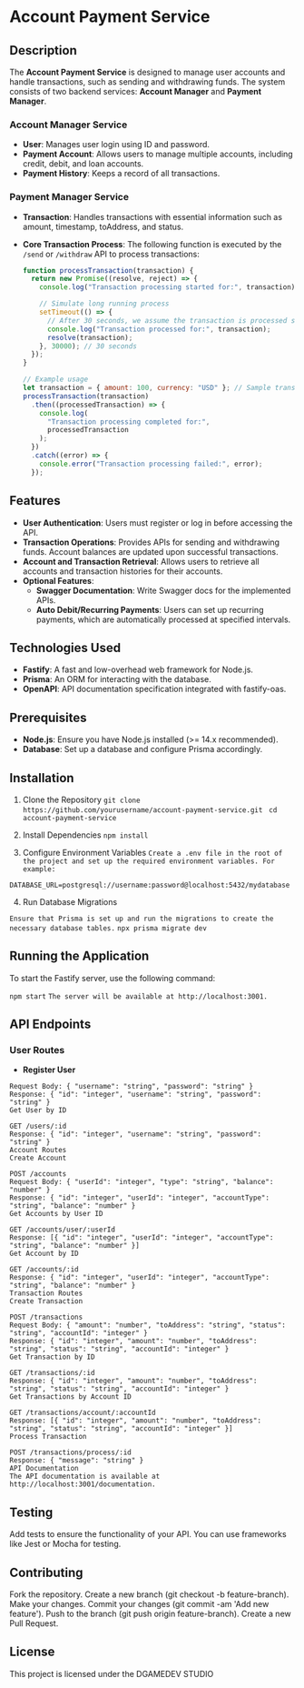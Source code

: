 # Account Payment Service

## Description

The **Account Payment Service** is designed to manage user accounts and handle transactions, such as sending and withdrawing funds. The system consists of two backend services: **Account Manager** and **Payment Manager**.

### Account Manager Service

- **User**: Manages user login using ID and password.
- **Payment Account**: Allows users to manage multiple accounts, including credit, debit, and loan accounts.
- **Payment History**: Keeps a record of all transactions.

### Payment Manager Service

- **Transaction**: Handles transactions with essential information such as amount, timestamp, toAddress, and status.
- **Core Transaction Process**: The following function is executed by the `/send` or `/withdraw` API to process transactions:

  ```javascript
  function processTransaction(transaction) {
    return new Promise((resolve, reject) => {
      console.log("Transaction processing started for:", transaction);

      // Simulate long running process
      setTimeout(() => {
        // After 30 seconds, we assume the transaction is processed successfully
        console.log("Transaction processed for:", transaction);
        resolve(transaction);
      }, 30000); // 30 seconds
    });
  }

  // Example usage
  let transaction = { amount: 100, currency: "USD" }; // Sample transaction input
  processTransaction(transaction)
    .then((processedTransaction) => {
      console.log(
        "Transaction processing completed for:",
        processedTransaction
      );
    })
    .catch((error) => {
      console.error("Transaction processing failed:", error);
    });
  ```

## Features

- **User Authentication**: Users must register or log in before accessing the API.
- **Transaction Operations**: Provides APIs for sending and withdrawing funds. Account balances are updated upon successful transactions.
- **Account and Transaction Retrieval**: Allows users to retrieve all accounts and transaction histories for their accounts.
- **Optional Features**:
  - **Swagger Documentation**: Write Swagger docs for the implemented APIs.
  - **Auto Debit/Recurring Payments**: Users can set up recurring payments, which are automatically processed at specified intervals.

## Technologies Used

- **Fastify**: A fast and low-overhead web framework for Node.js.
- **Prisma**: An ORM for interacting with the database.
- **OpenAPI**: API documentation specification integrated with fastify-oas.

## Prerequisites

- **Node.js**: Ensure you have Node.js installed (>= 14.x recommended).
- **Database**: Set up a database and configure Prisma accordingly.

## Installation
1. Clone the Repository
```git clone https://github.com/yourusername/account-payment-service.git ```
```cd account-payment-service```

2. Install Dependencies
``` npm install ```

3. Configure Environment Variables
```Create a .env file in the root of the project and set up the required environment variables. For example:```

```DATABASE_URL=postgresql://username:password@localhost:5432/mydatabase```

4. Run Database Migrations

```Ensure that Prisma is set up and run the migrations to create the necessary database tables.```
```npx prisma migrate dev```

## Running the Application
To start the Fastify server, use the following command:

```npm start```
```The server will be available at http://localhost:3001.```

## API Endpoints
### User Routes
- **Register User**

```POST /users/register
Request Body: { "username": "string", "password": "string" }
Response: { "id": "integer", "username": "string", "password": "string" }
Get User by ID
```
```
GET /users/:id
Response: { "id": "integer", "username": "string", "password": "string" }
Account Routes
Create Account
```
```
POST /accounts
Request Body: { "userId": "integer", "type": "string", "balance": "number" }
Response: { "id": "integer", "userId": "integer", "accountType": "string", "balance": "number" }
Get Accounts by User ID
```
```
GET /accounts/user/:userId
Response: [{ "id": "integer", "userId": "integer", "accountType": "string", "balance": "number" }]
Get Account by ID
```
```
GET /accounts/:id
Response: { "id": "integer", "userId": "integer", "accountType": "string", "balance": "number" }
Transaction Routes
Create Transaction
```
```
POST /transactions
Request Body: { "amount": "number", "toAddress": "string", "status": "string", "accountId": "integer" }
Response: { "id": "integer", "amount": "number", "toAddress": "string", "status": "string", "accountId": "integer" }
Get Transaction by ID
```
```
GET /transactions/:id
Response: { "id": "integer", "amount": "number", "toAddress": "string", "status": "string", "accountId": "integer" }
Get Transactions by Account ID
```
```
GET /transactions/account/:accountId
Response: [{ "id": "integer", "amount": "number", "toAddress": "string", "status": "string", "accountId": "integer" }]
Process Transaction
```
```
POST /transactions/process/:id
Response: { "message": "string" }
API Documentation
The API documentation is available at http://localhost:3001/documentation.
```
## Testing
Add tests to ensure the functionality of your API. You can use frameworks like Jest or Mocha for testing.

## Contributing
Fork the repository.
Create a new branch (git checkout -b feature-branch).
Make your changes.
Commit your changes (git commit -am 'Add new feature').
Push to the branch (git push origin feature-branch).
Create a new Pull Request.

## License
This project is licensed under the DGAMEDEV STUDIO